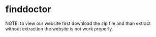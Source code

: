 # finddoctor
NOTE: to view our website first download the zip file and than extract without extraction the website is not work properly.
